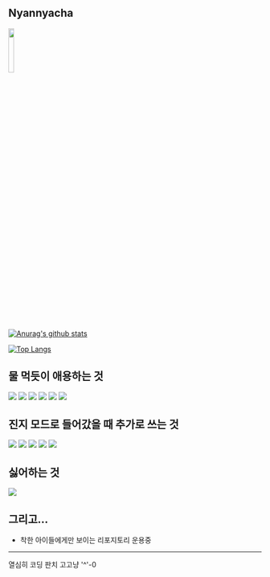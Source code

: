 ## Nyannyacha
<img src="https://media.tenor.com/images/910246ed2ab6f2bd1f46befc14128497/tenor.gif" width="15%" class="center">

[![Anurag's github stats](https://github-readme-stats-56wilbndq.vercel.app/api?username=barmco&count_private=true)](https://github.com/anuraghazra/github-readme-stats)


[![Top Langs](https://github-readme-stats-56wilbndq.vercel.app/api/top-langs/?username=barmco&langs_count=10&layout=compact)](https://github.com/anuraghazra/github-readme-stats)

## 물 먹듯이 애용하는 것
<img src="https://img.shields.io/badge/node.js%20-%2343853D.svg?&style=for-the-badge&logo=node.js&logoColor=white"/> <img src="https://img.shields.io/badge/typescript%20-%23007ACC.svg?&style=for-the-badge&logo=typescript&logoColor=white"/> <img src="https://img.shields.io/badge/go-%2300ADD8.svg?&style=for-the-badge&logo=go&logoColor=white"/> <img src="https://img.shields.io/badge/lua-%232C2D72.svg?&style=for-the-badge&logo=lua&logoColor=white"/> <img src="https://img.shields.io/badge/angular%20-%23DD0031.svg?&style=for-the-badge&logo=angular&logoColor=white"/> <img src="https://img.shields.io/badge/glsl-%23000000.svg?&style=for-the-badge&logoColor=white">

## 진지 모드로 들어갔을 때 추가로 쓰는 것
<img src="https://img.shields.io/badge/c++%20-%2300599C.svg?&style=for-the-badge&logo=c%2B%2B&ogoColor=white"/> <img src="https://img.shields.io/badge/kotlin-%230095D5.svg?&style=for-the-badge&logo=kotlin&logoColor=white"/> <img src ="https://img.shields.io/badge/postgres-%23316192.svg?&style=for-the-badge&logo=postgresql&logoColor=white"/> <img src="https://img.shields.io/badge/docker%20-%230db7ed.svg?&style=for-the-badge&logo=docker&logoColor=white"/> <img src="https://img.shields.io/badge/kubernetes%20-%23326ce5.svg?&style=for-the-badge&logo=kubernetes&logoColor=white"/>




## 싫어하는 것
<img src="https://img.shields.io/badge/markdown-%23000000.svg?&style=for-the-badge&logo=markdown&logoColor=white"/> 



## 그리고...
- 착한 아이들에게만 보이는 리포지토리 운용중

---

열심히 코딩 판치 고고냥
'^'-0
